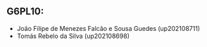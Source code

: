 ## G6PL10:
- João Filipe de Menezes Falcão e Sousa Guedes (up202108711)
- Tomás Rebelo da Silva (up202108698)
